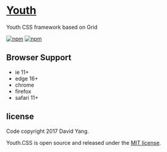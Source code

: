 # [Youth]()

Youth CSS framework based on Grid

[![npm](https://img.shields.io/badge/npm-2.1.0-blue.svg)]()
[![npm](https://img.shields.io/badge/license-MIT-blue.svg)]()


## Browser Support

* ie 11+  
* edge 16+
* chrome
* firefox
* safari 11+







## license

Code copyright 2017 David Yang.

Youth.CSS is open source and released under the [MIT license](https://github.com/daveweiwei/Youth.css/blob/master/LICENSE).
